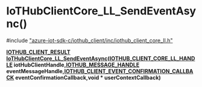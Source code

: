 # IoTHubClientCore_LL_SendEventAsync()

\#include ["azure-iot-sdk-c/iothub_client/inc/iothub_client_core_ll.h"](../iot-c-ref-iothub-client-core-ll-h.md)  

**[IOTHUB_CLIENT_RESULT](#iothub__client__core__common_8h_1ae8e8840cc715c54bc60465f3f110d40f) [IoTHubClientCore_LL_SendEventAsync](#iothub__client__core__ll_8h_1ae88a6be21b3d337c45cd29b970f6bd88)([IOTHUB_CLIENT_CORE_LL_HANDLE](#iothub__client__core__ll_8h_1ad22c09a66c46ae2f464825eb7acd72d8) iotHubClientHandle,[IOTHUB_MESSAGE_HANDLE](#iothub__message_8h_1a98782b8f57e3f751b4f0196de946432c) eventMessageHandle,[IOTHUB_CLIENT_EVENT_CONFIRMATION_CALLBACK](#iothub__client__core__common_8h_1a41b17fcb2cb70587e3576226561648a0) eventConfirmationCallback,void * userContextCallback)**

